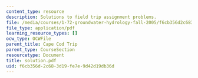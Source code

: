 ```yaml
---
content_type: resource
description: Solutions to field trip assignment problems.
file: /media/courses/1-72-groundwater-hydrology-fall-2005/f6cb356d2c683d19fe7e9d42d19db36d_solution.pdf
file_type: application/pdf
learning_resource_types: []
ocw_type: OCWFile
parent_title: Cape Cod Trip
parent_type: CourseSection
resourcetype: Document
title: solution.pdf
uid: f6cb356d-2c68-3d19-fe7e-9d42d19db36d
---
```


